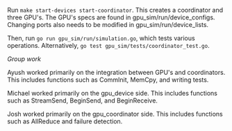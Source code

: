 
Run `make start-devices start-coordinator`. This creates a coordinator and three GPU's. The GPU's specs are found in gpu_sim/run/device_configs. Changing ports also needs to be modified in gpu_sim/run/device_lists.

Then, run `go run gpu_sim/run/simulation.go`, which tests various operations. Alternatively, `go test gpu_sim/tests/coordinator_test.go`.

*Group work*

Ayush worked primarily on the integration between GPU's and coordinators. This includes functions such as CommInit, MemCpy, and writing tests.

Michael worked primarily on the gpu_device side. This includes functions such as StreamSend, BeginSend, and BeginReceive.

Josh worked primarily on the gpu_coordinator side. This includes functions such as AllReduce and failure detection.
